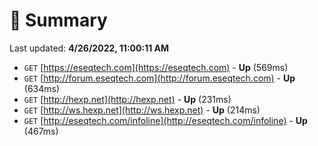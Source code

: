 # 📖 Summary
Last updated: **4/26/2022, 11:00:11 AM**

- `GET` [https://eseqtech.com](https://eseqtech.com) - **Up** (569ms)
- `GET` [http://forum.eseqtech.com](http://forum.eseqtech.com) - **Up** (634ms)
- `GET` [http://hexp.net](http://hexp.net) - **Up** (231ms)
- `GET` [http://ws.hexp.net](http://ws.hexp.net) - **Up** (214ms)
- `GET` [http://eseqtech.com/infoline](http://eseqtech.com/infoline) - **Up** (467ms)
